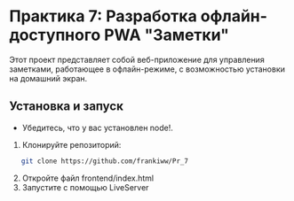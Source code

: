 # Практика 7: Разработка офлайн-доступного PWA "Заметки"

Этот проект представляет собой веб-приложение для управления заметками, работающее в офлайн-режиме, с возможностью установки на домашний экран.

## Установка и запуск

- Убедитесь, что у вас установлен node!.

1. Клонируйте репозиторий:
```bash   
   git clone https://github.com/frankiww/Pr_7
```
2. Откройте файл frontend/index.html
3. Запустите с помощью LiveServer
   
